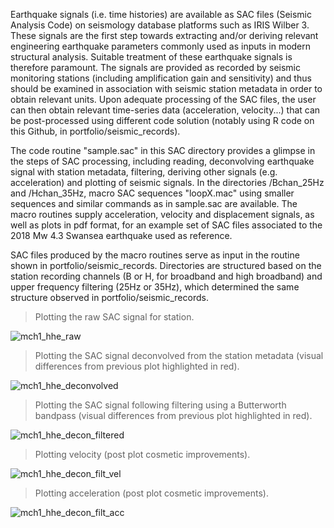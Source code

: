 

  Earthquake signals (i.e. time histories) are available as SAC files (Seismic Analysis Code) on seismology database platforms such as IRIS Wilber 3.
These signals are the first step towards extracting and/or deriving relevant engineering earthquake parameters commonly used as inputs in modern structural analysis. Suitable treatment of these earthquake signals is therefore paramount.
The signals are provided as recorded by seismic monitoring stations (including amplification gain and sensitivity) and thus should be examined in association with seismic station metadata in order to obtain relevant units. Upon adequate processing of the SAC files, the user can then obtain relevant time-series data (acceleration, velocity...) that can be post-processed using different code solution (notably using R code on this Github, in portfolio/seismic_records).
  
  The code routine "sample.sac" in this SAC directory provides a glimpse in the steps of SAC processing, including reading, deconvolving earthquake signal with station metadata, filtering, deriving other signals (e.g. acceleration) and plotting of seismic signals.
  In the directories /Bchan_25Hz and /Hchan_35Hz, macro SAC sequences "loopX.mac" using smaller sequences and similar commands as in sample.sac are available. The macro routines supply acceleration, velocity and displacement signals, as well as plots in pdf format, for an example set of SAC files associated to the 2018 Mw 4.3 Swansea earthquake used as reference.
  
 SAC files produced by the macro routines serve as input in the routine shown in portfolio/seismic_records. Directories are structured based on the station recording channels (B or H, for broadband and high broadband) and upper frequency filtering (25Hz or 35Hz), which determined the same structure observed in portfolio/seismic_records. 
 

> Plotting the raw SAC signal for station.

![mch1_hhe_raw](https://user-images.githubusercontent.com/61290423/214091098-6c2dfc43-76f2-4a15-bebe-90fa983a8db1.PNG)


> Plotting the SAC signal deconvolved from the station metadata (visual differences from previous plot highlighted in red).

![mch1_hhe_deconvolved](https://user-images.githubusercontent.com/61290423/214099639-337418d3-0b50-4ada-98d2-30a7f2b97a87.PNG)
 

> Plotting the SAC signal following filtering using a Butterworth bandpass (visual differences from previous plot highlighted in red).

![mch1_hhe_decon_filtered](https://user-images.githubusercontent.com/61290423/214099684-0f6d3fdb-a89a-4533-b95d-574f035b6f70.PNG)


> Plotting velocity (post plot cosmetic improvements).

![mch1_hhe_decon_filt_vel](https://user-images.githubusercontent.com/61290423/214099728-414a91e8-f56d-4163-92a2-b412d45bd5a9.PNG)


> Plotting acceleration (post plot cosmetic improvements).

![mch1_hhe_decon_filt_acc](https://user-images.githubusercontent.com/61290423/214099750-83829289-465d-434b-bb10-ad9dcf2b72d7.PNG)


